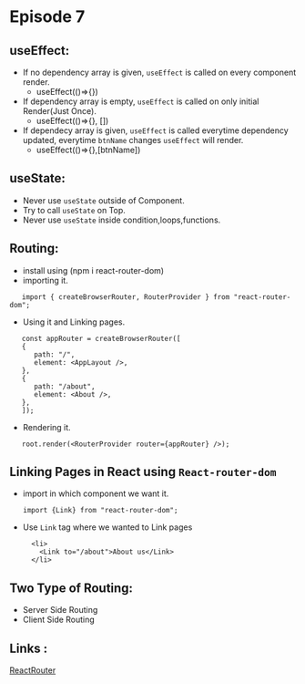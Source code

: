 # Episode 7

## **useEffect:**

- If no dependency array is given, `useEffect` is called on every component render.
  - useEffect(()=>{})
- If dependency array is empty, `useEffect` is called on only initial Render(Just Once).
  - useEffect(()=>{}, [])
- If dependecy array is given, `useEffect` is called everytime dependency updated, everytime `btnName` changes `useEffect` will render.
  - useEffect(()=>{},[btnName])

## **useState:**

- Never use `useState` outside of Component.
- Try to call `useState` on Top.
- Never use `useState` inside condition,loops,functions.

## **Routing:**

- install using (npm i react-router-dom)
- importing it.

```
   import { createBrowserRouter, RouterProvider } from "react-router-dom";
```

- Using it and Linking pages.

```
   const appRouter = createBrowserRouter([
   {
      path: "/",
      element: <AppLayout />,
   },
   {
      path: "/about",
      element: <About />,
   },
   ]);
```

- Rendering it.

```
   root.render(<RouterProvider router={appRouter} />);
```

## Linking Pages in React using `React-router-dom`

- import in which component we want it.

  `import {Link} from "react-router-dom";`

- Use `Link` tag where we wanted to Link pages

  ```
    <li>
      <Link to="/about">About us</Link>
    </li>
  ```

## Two Type of Routing:

- Server Side Routing
- Client Side Routing

## Links :

[ReactRouter](https://reactrouter.com/en/main)
